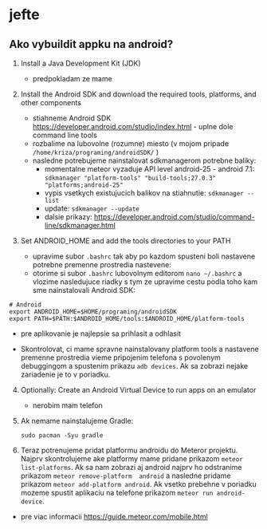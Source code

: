 # jefte

##  Ako vybuildit appku na android?

1. Install a Java Development Kit (JDK) 
   - predpokladam ze mame
   
2. Install the Android SDK and download the required tools, platforms, and other components 
   - stiahneme Android SDK https://developer.android.com/studio/index.html - uplne dole command line tools
   - rozbalime na lubovolne (rozumne) miesto (v mojom pripade `/home/kriza/programing/androidSDK/` )
   - nasledne potrebujeme nainstalovat sdkmanagerom potrebne baliky:
      - momentalne meteor vyzaduje API level android-25 - android 7.1: `sdkmanager "platform-tools" "build-tools;27.0.3" "platforms;android-25"`
      - vypis vsetkych existujucich balikov na stiahnutie: `sdkmanager --list`
      - update: `sdkmanager --update`
      - dalsie prikazy: https://developer.android.com/studio/command-line/sdkmanager.html

3. Set ANDROID_HOME and add the tools directories to your PATH
   - upravime subor `.bashrc` tak aby po kazdom spusteni boli nastavene potrebne premenne prostredia nastevene:
   - otorime si subor `.bashrc` lubovolnym editorom `nano ~/.bashrc` a vlozime nasledujuce riadky s tym ze upravime cestu podla toho kam sme nainstalovali Android SDK:
```
# Android
export ANDROID_HOME=$HOME/programing/androidSDK
export PATH=$PATH:$ANDROID_HOME/tools:$ANDROID_HOME/platform-tools
```
   - pre aplikovanie je najlepsie sa prihlasit a odhlasit
   
   - Skontrolovat, ci mame spravne nainstalovany platform tools a nastavene premenne prostredia vieme pripojenim telefona s povolenym debuggingom a spustenim prikazu `adb devices`. Ak sa zobrazi nejake zariadenie je to v poriadku.
   
4. Optionally: Create an Android Virtual Device to run apps on an emulator
   - nerobim mam telefon 
   
5. Ak nemame nainstalujeme Gradle:
   ```
   sudo pacman -Syu gradle
   ```
6. Teraz potrenujeme pridat platformu androidu do Meteror projektu. Najprv skontrolujeme ake platformy mame pridane prikazom `meteor list-platforms`. Ak sa nam zobrazi aj android najprv ho odstranime prikazom `meteor remove-platform  android` a nasledne pridame prikazom `meteor add-platform android`. Ak vsetko prebehne v poriadku mozeme spustit aplikaciu na telefone prikazom `meteor run android-device`.

- pre viac informacii https://guide.meteor.com/mobile.html
